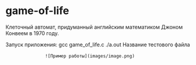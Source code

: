 # game-of-life

Клеточный автомат, придуманный английским математиком Джоном Конвеем в 1970 году.

Запуск приложения: gcc game_of_life.c
                   ./a.out Название тестового файла

                   ![Пример работы](images/image.png)
